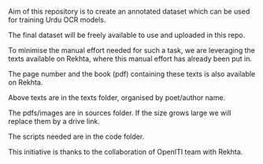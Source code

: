 Aim of this repository is to create an annotated dataset which can be used for training Urdu OCR models. 

The final dataset will be freely available to use and uploaded in this repo.


To minimise the manual effort needed for such a task, we are leveraging the texts available on Rekhta, where this manual effort has already been put in. 

The page number and the book (pdf) containing these texts is also available on Rekhta.

Above texts are in the texts folder, organised by poet/author name.

The pdfs/images are in sources folder. If the size grows large we will replace them by a drive link.

The scripts needed are in the code folder.


This initiative is thanks to the collaboration of OpenITI team with Rekhta.


